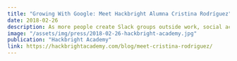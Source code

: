 ```yaml
---
title: "Growing With Google: Meet Hackbright Alumna Cristina Rodríguez"
date: 2018-02-26
description: As more people create Slack groups outside work, social activity is shifting off of Facebook.
image: "/assets/img/press/2018-02-26-hackbright-academy.jpg"
publication: "Hackbright Academy"
link: https://hackbrightacademy.com/blog/meet-cristina-rodriguez/
---
```

